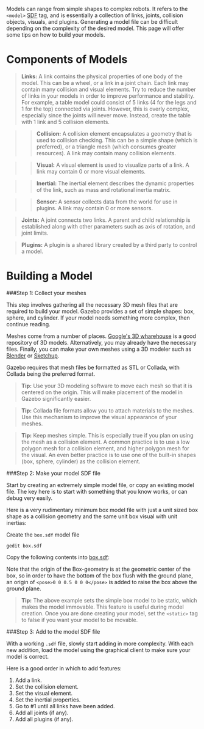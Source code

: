 Models can range from simple shapes to complex robots. It refers to the `<model>` [SDF](http://gazebosim.org/sdf.html) tag, and is essentially a collection of links, joints, collision objects, visuals, and plugins. Generating a model file can be difficult depending on the complexity of the desired model. This page will offer some tips on how to build your models.

# Components of Models

> **Links:** A link contains the physical properties of one body of the model. This can be a wheel, or a link in a joint chain. Each link may contain many collision and visual elements. Try to reduce the number of links in your models in order to improve performance and stability. For example, a table model could consist of 5 links (4 for the legs and 1 for the top) connected via joints. However, this is overly complex, especially since the joints will never move. Instead, create the table with 1 link and 5 collision elements.

>> **Collision:** A collision element encapsulates a geometry that is used to collision checking. This can be a simple shape (which is preferred), or a triangle mesh (which consumes greater resources). A link may contain many collision elements.

>> **Visual:** A visual element is used to visualize parts of a link. A link may contain 0 or more visual elements.

>> **Inertial:** The inertial element describes the dynamic properties of the link, such as mass and rotational inertia matrix.

>> **Sensor:** A sensor collects data from the world for use in plugins. A link may contain 0 or more sensors.

> **Joints:** A joint connects two links. A parent and child relationship is established along with other parameters such as axis of rotation, and joint limits.

> **Plugins:** A plugin is a shared library created by a third party to control a model.

# Building a Model

###Step 1: Collect your meshes

This step involves gathering all the necessary 3D mesh files that are required to build your model. Gazebo provides a set of simple shapes: box, sphere, and cylinder. If your model needs something more complex, then continue reading.

Meshes come from a number of places. [Google's 3D wharehouse](http://sketchup.google.com/3dwarehouse/) is a good repository of 3D models. Alternatively, you may already have the necessary files. Finally, you can make your own meshes using a 3D modeler such as [Blender](http://blender.org) or [Sketchup](http://sketchup.google.com).

Gazebo requires that mesh files be formatted as STL or Collada, with Collada being the preferred format.

> **Tip:** Use your 3D modeling software to move each mesh so that it is centered on the origin. This will make placement of the model in Gazebo significantly easier.

> **Tip:** Collada file formats allow you to attach materials to the meshes. Use this mechanism to improve the visual appearance of your meshes.

> **Tip:** Keep meshes simple. This is especially true if you plan on using the mesh as a collision element. A common practice is to use a low polygon mesh for a collision element, and higher polygon mesh for the visual. An even better practice is to use one of the built-in shapes (box, sphere, cylinder) as the collision element.


###Step 2: Make your model SDF file

Start by creating an extremely simple model file, or copy an existing model file. The key here is to start with something that you know works, or can debug very easily.

Here is a very rudimentary minimum box model file with just a unit sized box shape as a collision geometry and the same unit box visual with unit inertias:

Create the `box.sdf` model file

~~~
gedit box.sdf
~~~

Copy the following contents into [box.sdf](http://bitbucket.org/osrf/gazebo_tutorials/raw/default/build_model/files/box.sdf):
<include src='http://bitbucket.org/osrf/gazebo_tutorials/raw/build_model/files/box.sdf' />

Note that the origin of the Box-geometry is at the geometric center of the box, so in order to have the bottom of the box flush with the ground plane, an origin of `<pose>0 0 0.5 0 0 0</pose>` is added to raise the box above the ground plane.
> **Tip:** The above example sets the simple box model to be static, which makes the model immovable. This feature is useful during model creation. Once you are done creating your model, set the `<static>` tag to false if you want your model to be movable.


###Step 3: Add to the model SDF file

With a working `.sdf` file, slowly start adding in more complexity. With each new addition, load the model using the graphical client to make sure your model is correct.

Here is a good order in which to add features:

1. Add a link.
1. Set the collision element.
1. Set the visual element.
1. Set the inertial properties.
1. Go to #1 until all links have been added.
1. Add all joints (if any).
1. Add all plugins (if any).
